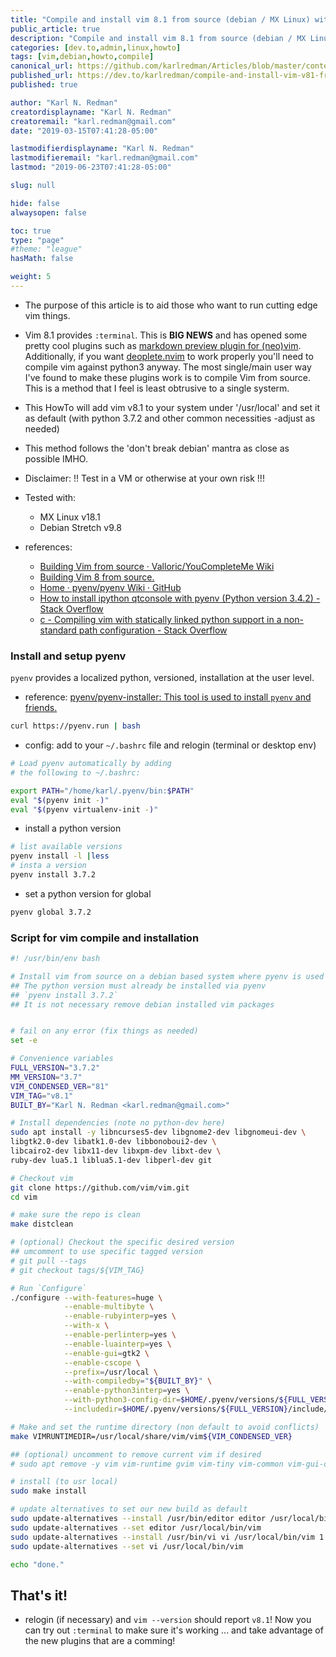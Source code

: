 ```yaml
---
title: "Compile and install vim 8.1 from source (debian / MX Linux) with pyenv"
public_article: true
description: "Compile and install vim 8.1 from source (debian / MX Linux) with pyenv"
categories: [dev.to,admin,linux,howto]
tags: [vim,debian,howto,compile]
canonical_url: https://github.com/karlredman/Articles/blob/master/content/dev.to/vim81.md
published_url: https://dev.to/karlredman/compile-and-install-vim-v81-from-source-with-pyenv-5cjc
published: true

author: "Karl N. Redman"
creatordisplayname: "Karl N. Redman"
creatoremail: "karl.redman@gmail.com"
date: "2019-03-15T07:41:28-05:00"

lastmodifierdisplayname: "Karl N. Redman"
lastmodifieremail: "karl.redman@gmail.com"
lastmod: "2019-06-23T07:41:28-05:00"

slug: null

hide: false
alwaysopen: false

toc: true
type: "page"
#theme: "league"
hasMath: false

weight: 5
---
```


* The purpose of this article is to aid those who want to run cutting edge vim things.

* Vim 8.1 provides `:terminal`. This is **BIG NEWS** and has opened some pretty cool plugins such as [markdown preview plugin for (neo)vim](https://github.com/iamcco/markdown-preview.nvim). Additionally, if you want [deoplete.nvim](https://github.com/Shougo/deoplete.nvim) to work properly you'll need to compile vim against python3 anyway. The most single/main user way I've found to make these plugins work is to compile Vim from source. This is a method that I feel is least obtrusive to a single systerm.

* This HowTo will add vim v8.1 to your system under '/usr/local' and set it as default (with python 3.7.2 and other common necessities -adjust as needed)

* This method follows the 'don't break debian' mantra as close as possible IMHO.

* Disclaimer: !! Test in a VM or otherwise at your own risk !!!

* Tested with:
    * MX Linux v18.1
    * Debian Stretch v9.8


* references:
    * [Building Vim from source · Valloric/YouCompleteMe Wiki](https://github.com/Valloric/YouCompleteMe/wiki/Building-Vim-from-source)
	* [Building Vim 8 from source.](https://gist.github.com/Pompeu/c711b6e35f3ae5deb5e81a938c3cc507)
    * [Home · pyenv/pyenv Wiki · GitHub](https://github.com/pyenv/pyenv/wiki#how-to-build-cpython-with---enable-shared)
    * [How to install ipython qtconsole with pyenv (Python version 3.4.2) - Stack Overflow](https://stackoverflow.com/questions/28165637/how-to-install-ipython-qtconsole-with-pyenv-python-version-3-4-2)
    * [c - Compiling vim with statically linked python support in a non-standard path configuration - Stack Overflow](https://stackoverflow.com/questions/40311073/compiling-vim-with-statically-linked-python-support-in-a-non-standard-path-confi)

### Install and setup pyenv

`pyenv` provides a localized python, versioned, installation at the user level.

* reference: [pyenv/pyenv-installer: This tool is used to install `pyenv` and friends.](https://github.com/pyenv/pyenv-installer)

```sh
curl https://pyenv.run | bash
```

* config: add to your `~/.bashrc` file and relogin (terminal or desktop env)

```sh
# Load pyenv automatically by adding
# the following to ~/.bashrc:

export PATH="/home/karl/.pyenv/bin:$PATH"
eval "$(pyenv init -)"
eval "$(pyenv virtualenv-init -)"
```

* install a python version

```sh
# list available versions
pyenv install -l |less
# insta a version
pyenv install 3.7.2
```

* set a python version for global

```sh
pyenv global 3.7.2
```

### Script for vim compile and installation

```bash
#! /usr/bin/env bash

# Install vim from source on a debian based system where pyenv is used at thhe user level.
## The python version must already be installed via pyenv
## `pyenv install 3.7.2`
## It is not necessary remove debian installed vim packages


# fail on any error (fix things as needed)
set -e

# Convenience variables
FULL_VERSION="3.7.2"
MM_VERSION="3.7"
VIM_CONDENSED_VER="81"
VIM_TAG="v8.1"
BUILT_BY="Karl N. Redman <karl.redman@gmail.com>"

# Install dependencies (note no python-dev here)
sudo apt install -y libncurses5-dev libgnome2-dev libgnomeui-dev \
libgtk2.0-dev libatk1.0-dev libbonoboui2-dev \
libcairo2-dev libx11-dev libxpm-dev libxt-dev \
ruby-dev lua5.1 liblua5.1-dev libperl-dev git

# Checkout vim
git clone https://github.com/vim/vim.git
cd vim

# make sure the repo is clean
make distclean

# (optional) Checkout the specific desired version
## umcomment to use specific tagged version
# git pull --tags
# git checkout tags/${VIM_TAG}

# Run `Configure`
./configure --with-features=huge \
            --enable-multibyte \
            --enable-rubyinterp=yes \
            --with-x \
            --enable-perlinterp=yes \
            --enable-luainterp=yes \
            --enable-gui=gtk2 \
            --enable-cscope \
            --prefix=/usr/local \
            --with-compiledby="${BUILT_BY}" \
            --enable-python3interp=yes \
            --with-python3-config-dir=$HOME/.pyenv/versions/${FULL_VERSION}/lib/python${MM_VERSION}/config-${MM_VERSION}m-x86_64-linux-gnu \
            --includedir=$HOME/.pyenv/versions/${FULL_VERSION}/include/

# Make and set the runtime directory (non default to avoid conflicts)
make VIMRUNTIMEDIR=/usr/local/share/vim/vim${VIM_CONDENSED_VER}

## (optional) uncomment to remove current vim if desired
# sudo apt remove -y vim vim-runtime gvim vim-tiny vim-common vim-gui-common vim-nox

# install (to usr local)
sudo make install

# update alternatives to set our new build as default
sudo update-alternatives --install /usr/bin/editor editor /usr/local/bin/vim 1
sudo update-alternatives --set editor /usr/local/bin/vim
sudo update-alternatives --install /usr/bin/vi vi /usr/local/bin/vim 1
sudo update-alternatives --set vi /usr/local/bin/vim

echo "done."
```

## That's it!

* relogin (if necessary) and `vim --version` should report `v8.1`! Now you can try out `:terminal` to make sure it's working ... and take advantage of the new plugins that are a comming!
